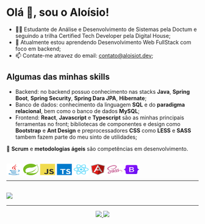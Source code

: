 # Olá 👋, sou o Aloísio! 

- 🧑‍🎓 Estudante de Análise e Desenvolvimento de Sistemas pela Doctum e seguindo a trilha Certified Tech Developer pela Digital House;
- 🌱 Atualmente estou aprendendo Desenvolvimento Web FullStack com foco em backend;
- 📫 Contate-me atravez do email: contato@aloisiot.dev;

## Algumas das minhas skills
- Backend: no backend possuo conhecimento nas stacks **Java**, **Spring Boot**, **Spring Security**, **Spring Dara JPA**, **Hibernate**;
- Banco de dados: conhecimento da linguagem **SQL** e do **paradigma relacional**, bem como o banco de dados **MySQL**;
- Frontend: **React**, **Javascript** e **Typescript** são as minhas principais ferramentas no front; bibliotecas de componentes e design como **Bootstrap** e **Ant Design** e preprocessadores **CSS** como **LESS** e **SASS** tambem fazem parte do meu sinto de utilidades;

🌱 **Scrum** e **metodologias ágeis** são competências em desenvolvimento.

<div style="display: inline_block"><br>
  <img align="center" alt="Java" height="30" width="40" src="https://github.com/devicons/devicon/blob/master/icons/java/java-original.svg" />
  <img align="center" alt="Spring" height="30" width="40" src="https://github.com/devicons/devicon/blob/master/icons/spring/spring-original.svg">
  <img align="center" alt="Js" height="30" width="40" src="https://github.com/devicons/devicon/blob/master/icons/javascript/javascript-original.svg">
  <img align="center" alt="Js" height="30" width="40" src="https://github.com/devicons/devicon/blob/master/icons/typescript/typescript-original.svg">
  <img align="center" alt="React" height="30" width="40" src="https://github.com/devicons/devicon/blob/master/icons/react/react-original.svg">
  <img align="center" alt="Angular" height="30" width="40" src="https://github.com/devicons/devicon/blob/master/icons/angularjs/angularjs-original.svg">
  <img align="center" alt="Sass" height="30" width="40" src="https://github.com/devicons/devicon/blob/master/icons/sass/sass-original.svg" />
  <img align="center" alt="Bootstrap" height="30" width="40" src="https://github.com/devicons/devicon/blob/master/icons/bootstrap/bootstrap-original.svg" />
</div>

---
<br>
<img src="https://estruyf-github.azurewebsites.net/api/VisitorHit?user=aloisiot&repo=aloisiot&countColorcountColor&style=flat">

---

<div align="center">
  <a href="https://github.com/aloisiot">
  <img height="180em" src="https://github-readme-stats.vercel.app/api?username=aloisiot&show_icons=true&theme=default&include_all_commits=true&count_private=true"/>
  <img height="180em" src="https://github-readme-stats.vercel.app/api/top-langs/?username=aloisiot&layout=compact&langs_count=7&theme=default"/>
</div>
